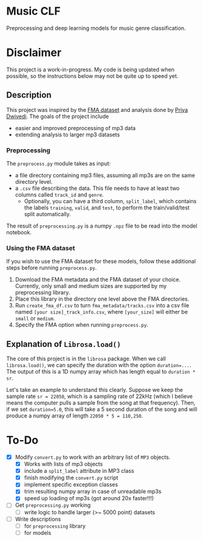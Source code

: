 # Music CLF
Preprocessing and deep learning models for music genre classification.

# Disclaimer

This project is a work-in-progress. My code is being updated when possible, so the
instructions below may not be quite up to speed yet.

## Description

This project was inspired by the [FMA dataset](https://github.com/mdeff/fma) and analysis done by [Priya Dwivedi](https://towardsdatascience.com/using-cnns-and-rnns-for-music-genre-recognition-2435fb2ed6af). The goals of the project
include
- easier and improved preprocessing of mp3 data
- extending analysis to larger mp3 datasets

### Preprocessing

The `preprocess.py` module takes as input:

- a file directory containing mp3 files, assuming all mp3s are on the
same directory level.
- a `.csv` file describing the data. This file needs to have at least two columns called `track_id` and `genre`.
	- Optionally, you can have a third column, `split_label`, which contains the labels `training`, `valid`, and `test`, to perform the train/valid/test split automatically.

The result of `preprocessing.py` is a numpy `.npz` file to be read into the model notebook.

### Using the FMA dataset
If you wish to use the FMA dataset for these models, follow these additional steps before running `preprocess.py`.

1. Download the FMA metadata and the FMA dataset of your choice. Currently, only small and medium sizes are supported by my preprocessing library.
2. Place this library in the directory one level above the FMA directories.
3. Run `create_fma_df.csv` to turn `fma_metadata/tracks.csv` into a csv file named `[your size]_track_info.csv`, where `[your_size]` will either be `small` or `medium`.
4. Specify the FMA option when running `preprocess.py`.


## Explanation of `Librosa.load()`

The core of this project is in the `librosa` package. When we call `librosa.load()`, we can
specify the duration with the option `duration=...`.
The output of this is a 1D numpy array which has length equal to `duration * sr`.

Let's take an example to understand this clearly. Suppose we keep the sample rate `sr = 22050`, which is a sampling rate of 22kHz (which I believe means the computer pulls a sample from the song at that frequency). Then, if we set `duration=5.0`, this will take a 5 second duration of the song and will produce a numpy array of length `22050 * 5 = 110,250`.


# To-Do

- [x] Modify `convert.py` to work with an arbitrary list of `MP3` objects.
	- [x] Works with lists of mp3 objects
	- [x] include a `split_label` attribute in MP3 class
	- [x] finish modifying the `convert.py` script
	- [x] implement specific exception classes
	- [x] trim resulting numpy array in case of unreadable mp3s
    - [x] speed up loading of mp3s (got around 20x faster!!!)
- [ ] Get `preprocessing.py` working
    - [ ] write logic to handle larger (>~ 5000 point) datasets
- [ ] Write descriptions
	- [ ] for `preprocessing` library
	- [ ] for models
